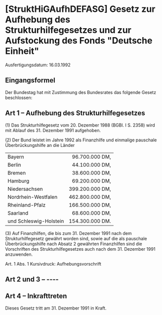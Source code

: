 # [StruktHiGAufhDEFASG] Gesetz zur Aufhebung des Strukturhilfegesetzes und zur Aufstockung des Fonds "Deutsche Einheit"

Ausfertigungsdatum: 16.03.1992

 

## Eingangsformel

Der Bundestag hat mit Zustimmung des Bundesrates das folgende Gesetz beschlossen:


## Art 1 – Aufhebung des Strukturhilfegesetzes

(1) Das Strukturhilfegesetz vom 20. Dezember 1988 (BGBl. I S. 2358) wird mit Ablauf des 31. Dezember 1991 aufgehoben.

(2) Der Bund leistet im Jahre 1992 als Finanzhilfe und einmalige pauschale Überbrückungshilfe an die Länder  

|                        |                 |
|:-----------------------|----------------:|
| Bayern                 |  96.700.000 DM, |
| Berlin                 |  44.100.000 DM, |
| Bremen                 |  38.600.000 DM, |
| Hamburg                |  69.200.000 DM, |
| Niedersachsen          | 399.200.000 DM, |
| Nordrhein-Westfalen    | 462.800.000 DM, |
| Rheinland-Pfalz        | 166.500.000 DM, |
| Saarland               |  68.600.000 DM, |
| und Schleswig-Holstein | 154.300.000 DM. |

(3) Auf Finanzhilfen, die bis zum 31. Dezember 1991 nach dem Strukturhilfegesetz gewährt worden sind, sowie auf die als pauschale Überbrückungshilfe nach Absatz 2 gewährten Finanzhilfen sind die Vorschriften des Strukturhilfegesetzes auch nach dem 31. Dezember 1991 anzuwenden.

Art. 1 Abs. 1 Kursivdruck: Aufhebungsvorschrift


## Art 2 und 3 – ----


## Art 4 – Inkrafttreten

Dieses Gesetz tritt am 31. Dezember 1991 in Kraft.
